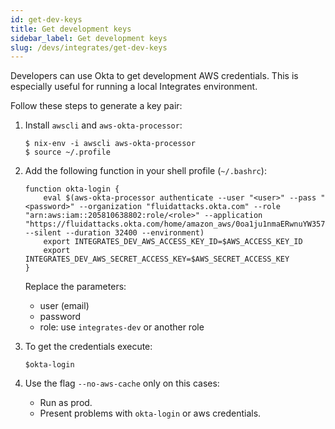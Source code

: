 ```yaml
---
id: get-dev-keys
title: Get development keys
sidebar_label: Get development keys
slug: /devs/integrates/get-dev-keys
---
```


Developers can use Okta to get development AWS credentials.
This is especially useful for running a local Integrates environment.

Follow these steps to generate a key pair:

1. Install `awscli` and `aws-okta-processor`:

    ```
    $ nix-env -i awscli aws-okta-processor
    $ source ~/.profile
    ```

1. Add the following function in your shell profile (`~/.bashrc`):

    ```
    function okta-login {
        eval $(aws-okta-processor authenticate --user "<user>" --pass "<password>" --organization "fluidattacks.okta.com" --role "arn:aws:iam::205810638802:role/<role>" --application "https://fluidattacks.okta.com/home/amazon_aws/0oa1ju1nmaERwnuYW357/272" --silent --duration 32400 --environment)
        export INTEGRATES_DEV_AWS_ACCESS_KEY_ID=$AWS_ACCESS_KEY_ID
        export INTEGRATES_DEV_AWS_SECRET_ACCESS_KEY=$AWS_SECRET_ACCESS_KEY
    }
    ```
    
    Replace the parameters:
    - user (email)
    - password
    - role: use `integrates-dev` or another role

1. To get the credentials execute: 
    ```
    $okta-login
    ```

1. Use the flag `--no-aws-cache` only on this cases:
   - Run as prod.
   - Present problems with `okta-login` or aws credentials.
